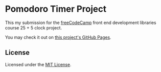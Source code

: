 # Pomodoro Timer Project

This my submission for the [freeCodeCamp](freeCodeCamp.org) front end development libraries course 25 + 5 clock project.

You may check it out on [this project's GitHub Pages](https://srjheam.github.io/fcc-pomodoro-timer).

## License

Licensed under the [MIT License](./LICENSE).